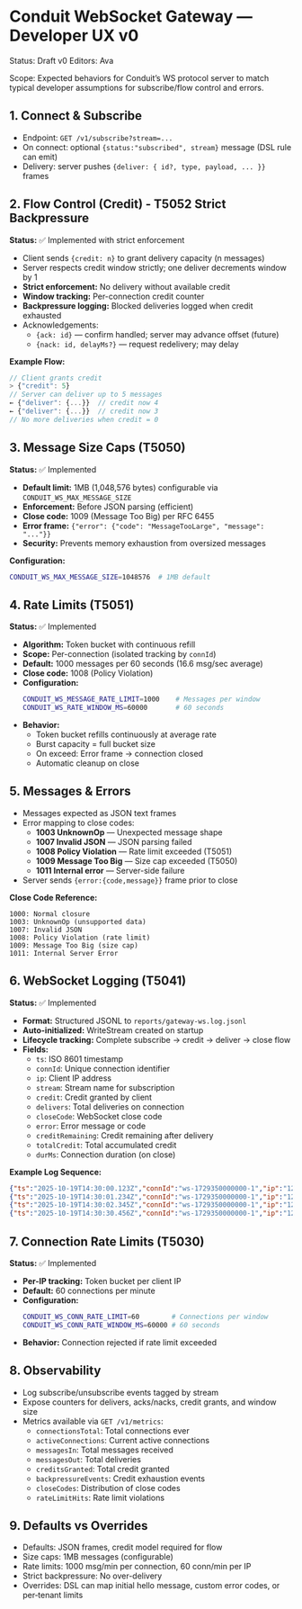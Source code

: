 # Conduit WebSocket Gateway — Developer UX v0

Status: Draft v0
Editors: Ava

Scope: Expected behaviors for Conduit’s WS protocol server to match typical developer assumptions for subscribe/flow control and errors.

## 1. Connect & Subscribe

- Endpoint: `GET /v1/subscribe?stream=...`
- On connect: optional `{status:"subscribed", stream}` message (DSL rule can emit)
- Delivery: server pushes `{deliver: { id?, type, payload, ... }}` frames

## 2. Flow Control (Credit) - T5052 Strict Backpressure

**Status:** ✅ Implemented with strict enforcement

- Client sends `{credit: n}` to grant delivery capacity (n messages)
- Server respects credit window strictly; one deliver decrements window by 1
- **Strict enforcement:** No delivery without available credit
- **Window tracking:** Per-connection credit counter
- **Backpressure logging:** Blocked deliveries logged when credit exhausted
- Acknowledgements:
  - `{ack: id}` — confirm handled; server may advance offset (future)
  - `{nack: id, delayMs?}` — request redelivery; may delay

**Example Flow:**
```javascript
// Client grants credit
> {"credit": 5}
// Server can deliver up to 5 messages
← {"deliver": {...}}  // credit now 4
← {"deliver": {...}}  // credit now 3
// No more deliveries when credit = 0
```

## 3. Message Size Caps (T5050)

**Status:** ✅ Implemented

- **Default limit:** 1MB (1,048,576 bytes) configurable via `CONDUIT_WS_MAX_MESSAGE_SIZE`
- **Enforcement:** Before JSON parsing (efficient)
- **Close code:** 1009 (Message Too Big) per RFC 6455
- **Error frame:** `{"error": {"code": "MessageTooLarge", "message": "..."}}`
- **Security:** Prevents memory exhaustion from oversized messages

**Configuration:**
```bash
CONDUIT_WS_MAX_MESSAGE_SIZE=1048576  # 1MB default
```

## 4. Rate Limits (T5051)

**Status:** ✅ Implemented

- **Algorithm:** Token bucket with continuous refill
- **Scope:** Per-connection (isolated tracking by `connId`)
- **Default:** 1000 messages per 60 seconds (16.6 msg/sec average)
- **Close code:** 1008 (Policy Violation)
- **Configuration:**
  ```bash
  CONDUIT_WS_MESSAGE_RATE_LIMIT=1000    # Messages per window
  CONDUIT_WS_RATE_WINDOW_MS=60000       # 60 seconds
  ```
- **Behavior:**
  - Token bucket refills continuously at average rate
  - Burst capacity = full bucket size
  - On exceed: Error frame → connection closed
  - Automatic cleanup on close

## 5. Messages & Errors

- Messages expected as JSON text frames
- Error mapping to close codes:
  - **1003 UnknownOp** — Unexpected message shape
  - **1007 Invalid JSON** — JSON parsing failed
  - **1008 Policy Violation** — Rate limit exceeded (T5051)
  - **1009 Message Too Big** — Size cap exceeded (T5050)
  - **1011 Internal error** — Server-side failure
- Server sends `{error:{code,message}}` frame prior to close

**Close Code Reference:**
```
1000: Normal closure
1003: UnknownOp (unsupported data)
1007: Invalid JSON
1008: Policy Violation (rate limit)
1009: Message Too Big (size cap)
1011: Internal Server Error
```

## 6. WebSocket Logging (T5041)

**Status:** ✅ Implemented

- **Format:** Structured JSONL to `reports/gateway-ws.log.jsonl`
- **Auto-initialized:** WriteStream created on startup
- **Lifecycle tracking:** Complete subscribe → credit → deliver → close flow
- **Fields:**
  - `ts`: ISO 8601 timestamp
  - `connId`: Unique connection identifier
  - `ip`: Client IP address
  - `stream`: Stream name for subscription
  - `credit`: Credit granted by client
  - `delivers`: Total deliveries on connection
  - `closeCode`: WebSocket close code
  - `error`: Error message or code
  - `creditRemaining`: Credit remaining after delivery
  - `totalCredit`: Total accumulated credit
  - `durMs`: Connection duration (on close)

**Example Log Sequence:**
```json
{"ts":"2025-10-19T14:30:00.123Z","connId":"ws-1729350000000-1","ip":"127.0.0.1","stream":"agents/worker/inbox"}
{"ts":"2025-10-19T14:30:01.234Z","connId":"ws-1729350000000-1","ip":"127.0.0.1","stream":"agents/worker/inbox","credit":10,"totalCredit":10}
{"ts":"2025-10-19T14:30:02.345Z","connId":"ws-1729350000000-1","ip":"127.0.0.1","stream":"agents/worker/inbox","delivers":1,"creditRemaining":9}
{"ts":"2025-10-19T14:30:30.456Z","connId":"ws-1729350000000-1","ip":"127.0.0.1","stream":"agents/worker/inbox","closeCode":1000,"delivers":5,"durMs":30333}
```

## 7. Connection Rate Limits (T5030)

**Status:** ✅ Implemented

- **Per-IP tracking:** Token bucket per client IP
- **Default:** 60 connections per minute
- **Configuration:**
  ```bash
  CONDUIT_WS_CONN_RATE_LIMIT=60        # Connections per window
  CONDUIT_WS_CONN_RATE_WINDOW_MS=60000 # 60 seconds
  ```
- **Behavior:** Connection rejected if rate limit exceeded

## 8. Observability

- Log subscribe/unsubscribe events tagged by stream
- Expose counters for delivers, acks/nacks, credit grants, and window size
- Metrics available via `GET /v1/metrics`:
  - `connectionsTotal`: Total connections ever
  - `activeConnections`: Current active connections
  - `messagesIn`: Total messages received
  - `messagesOut`: Total deliveries
  - `creditsGranted`: Total credit granted
  - `backpressureEvents`: Credit exhaustion events
  - `closeCodes`: Distribution of close codes
  - `rateLimitHits`: Rate limit violations

## 9. Defaults vs Overrides

- Defaults: JSON frames, credit model required for flow
- Size caps: 1MB messages (configurable)
- Rate limits: 1000 msg/min per connection, 60 conn/min per IP
- Strict backpressure: No over-delivery
- Overrides: DSL can map initial hello message, custom error codes, or per‑tenant limits

